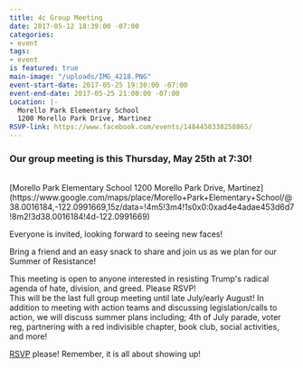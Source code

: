 ```yaml
---
title: 4c Group Meeting
date: 2017-05-12 18:39:00 -07:00
categories:
- event
tags:
- event
is featured: true
main-image: "/uploads/IMG_4218.PNG"
event-start-date: 2017-05-25 19:30:00 -07:00
event-end-date: 2017-05-25 21:00:00 -07:00
Location: |-
  Morello Park Elementary School
  1200 Morello Park Drive, Martinez
RSVP-link: https://www.facebook.com/events/1484458338258865/
---
```


### Our group meeting is this Thursday, May 25th at 7:30!
<br> 
[Morello Park Elementary School 1200 Morello Park Drive, Martinez](https://www.google.com/maps/place/Morello+Park+Elementary+School/@38.0016184,-122.0991669,15z/data=!4m5!3m4!1s0x0:0xad4e4adae453d6d7!8m2!3d38.0016184!4d-122.0991669)

Everyone is invited, looking forward to seeing new faces!
<br>

Bring a friend and an easy snack to share and join us as we plan for our Summer of Resistance! 
<br>

This meeting is open to anyone interested in resisting Trump's radical agenda of hate, division, and greed. Please RSVP!
<br>
This will be the last full group meeting until late July/early August! In addition to meeting with action teams and discussing legislation/calls to action, we will discuss summer plans including; 4th of July parade, voter reg, partnering with a red indivisible chapter, book club, social activities, and more!

[RSVP](https://www.facebook.com/events/1484458338258865/?acontext=%7B%22ref%22%3A%22106%22%2C%22action_history%22%3A%22null%22%7D) please! Remember, it is all about showing up!
